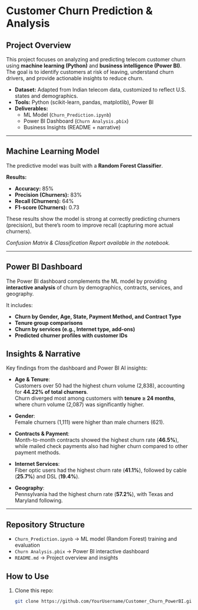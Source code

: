 # Customer Churn Prediction & Analysis

## Project Overview
This project focuses on analyzing and predicting telecom customer churn using **machine learning (Python)** and **business intelligence (Power BI)**.  
The goal is to identify customers at risk of leaving, understand churn drivers, and provide actionable insights to reduce churn.

- **Dataset:** Adapted from Indian telecom data, customized to reflect U.S. states and demographics.
- **Tools:** Python (scikit-learn, pandas, matplotlib), Power BI
- **Deliverables:** 
  - ML Model (`Churn_Prediction.ipynb`)
  - Power BI Dashboard (`Churn Analysis.pbix`)
  - Business Insights (README + narrative)

---

## Machine Learning Model
The predictive model was built with a **Random Forest Classifier**.

**Results:**
- **Accuracy:** 85%  
- **Precision (Churners):** 83%  
- **Recall (Churners):** 64%  
- **F1-score (Churners):** 0.73  

These results show the model is strong at correctly predicting churners (precision), but there’s room to improve recall (capturing more actual churners).  

*Confusion Matrix & Classification Report available in the notebook.*

---

## Power BI Dashboard
The Power BI dashboard complements the ML model by providing **interactive analysis** of churn by demographics, contracts, services, and geography.

It includes:
- **Churn by Gender, Age, State, Payment Method, and Contract Type**
- **Tenure group comparisons**
- **Churn by services (e.g., Internet type, add-ons)**
- **Predicted churner profiles with customer IDs**



## Insights & Narrative
Key findings from the dashboard and Power BI AI insights:

- **Age & Tenure**:  
  Customers over 50 had the highest churn volume (2,838), accounting for **44.22% of total churners**.  
  Churn diverged most among customers with **tenure ≥ 24 months**, where churn volume (2,087) was significantly higher.  

- **Gender**:  
  Female churners (1,111) were higher than male churners (621).  

- **Contracts & Payment**:  
  Month-to-month contracts showed the highest churn rate (**46.5%**), while mailed check payments also had higher churn compared to other payment methods.  

- **Internet Services**:  
  Fiber optic users had the highest churn rate (**41.1%**), followed by cable (**25.7%**) and DSL (**19.4%**).  

- **Geography**:  
  Pennsylvania had the highest churn rate (**57.2%**), with Texas and Maryland following.  

---

## Repository Structure
- `Churn_Prediction.ipynb` → ML model (Random Forest) training and evaluation  
- `Churn Analysis.pbix` → Power BI interactive dashboard   
- `README.md` → Project overview and insights  


##  How to Use
1. Clone this repo:  
   ```bash
   git clone https://github.com/YourUsername/Customer_Churn_PowerBI.git
